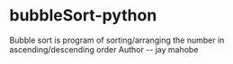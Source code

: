 # bubbleSort-python
Bubble sort is program of sorting/arranging the number in ascending/descending order
Author -- jay mahobe